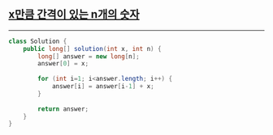 ## [x만큼 간격이 있는 n개의 숫자](https://programmers.co.kr/learn/courses/30/lessons/12954)
***
```java
class Solution {
    public long[] solution(int x, int n) {
        long[] answer = new long[n];
        answer[0] = x;
        
        for (int i=1; i<answer.length; i++) {
            answer[i] = answer[i-1] + x;
        }
        
        return answer;
    }
}
```